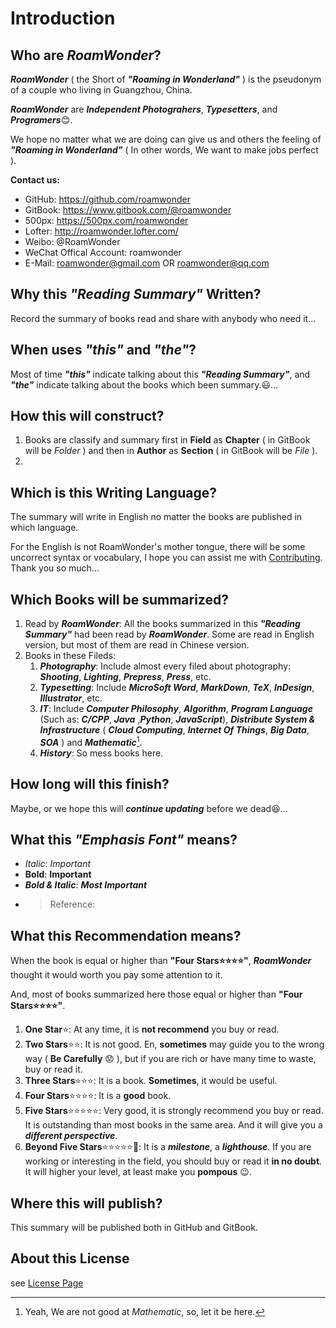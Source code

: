 # Introduction
## Who are **_RoamWonder_**?
**_RoamWonder_** ( the Short of **_"Roaming in Wonderland"_** ) is the pseudonym of a couple who living in Guangzhou, China.

**_RoamWonder_** are **_Independent Photograhers_**, **_Typesetters_**, and **_Programers_**😊.

We hope no matter what we are doing can give us and others the feeling of **_"Roaming in Wonderland"_**  ( In other words, We want to make jobs perfect ).

**Contact us:**
+ GitHub: <https://github.com/roamwonder>
+ GitBook: <https://www.gitbook.com/@roamwonder>
+ 500px: <https://500px.com/roamwonder>
+ Lofter: <http://roamwonder.lofter.com/>
+ Weibo: @RoamWonder
+ WeChat Offical Account: roamwonder
+ E-Mail: <roamwonder@gmail.com> OR <roamwonder@qq.com>

## Why this _"Reading Summary"_ Written?
Record the summary of books read and share with anybody who need it...

## When uses _**"this"**_ and _**"the"**_?
Most of time _**"this"**_ indicate talking about this _**"Reading Summary"**_, and _**"the"**_ indicate talking about the books which been summary.😃...

## How this will construct?
1. Books are classify and summary first in **Field** as **Chapter** ( in GitBook will be _Folder_ ) and then in **Author** as **Section** ( in GitBook will be _File_ ).
2.


## Which is this Writing Language?
The summary will write in English no matter the books are published in which language.

For the English is not RoamWonder's mother tongue, there will be some uncorrect syntax or vocabulary, I hope you can assist me with [Contributing](CONTRIBUTING.md). Thank you so much...

## Which Books will be summarized?
1. Read by **_RoamWonder_**: All the books summarized in this _**"Reading Summary"**_ had been read by _**RoamWonder**_. Some are read in English version, but most of them are read in Chinese version.
2. Books in these Fileds:
    1. **_Photography_**: Include almost every filed about photography: **_Shooting_**, **_Lighting_**, **_Prepress_**, **_Press_**, etc.
    2. **_Typesetting_**: Include **_MicroSoft Word_**, **_MarkDown_**, **_TeX_**, **_InDesign_**, **_Illustrator_**, etc.
    3. **_IT_**: Include **_Computer Philosophy_**, **_Algorithm_**, **_Program Language_** (Such as: **_C/CPP_**, **_Java_** ,**_Python_**, **_JavaScript_**), **_Distribute System & Infrastructure_** ( **_Cloud Computing_**, **_Internet Of Things_**, **_Big Data_**, **_SOA_** ) and **_Mathematic_**[^1].
    4. **_History_**: So mess books here.

[^1]: Yeah, We are not good at _Mathematic_, so, let it be here.

## How long will this finish?
Maybe, or we hope this will **_continue updating_** before we dead😆...

## What this **_"Emphasis Font"_** means?
+ _Italic_: _Important_
+ **Bold**: **Important**
+ **_Bold & Italic_**: **_Most Important_**
+ >Reference:

## What this Recommendation means?
When the book is equal or higher than **"Four Stars⭐⭐⭐⭐"**, _**RoamWonder**_ thought it would worth you pay some attention to it.

And, most of books summarized here those equal or higher than **"Four Stars⭐⭐⭐⭐"**.

1. **One Star**⭐: At any time, it is **not recommend** you buy or read.
2. **Two Stars**⭐⭐: It is not good. En, **sometimes** may guide you to the wrong way ( **Be Carefully** 😟 ), but if you are rich or have many time to waste, buy or read it.
3. **Three Stars**⭐⭐⭐: It is a book. **Sometimes**, it would be useful.
4. **Four Stars**⭐⭐⭐⭐: It is a **good** book.
5. **Five Stars**⭐⭐⭐⭐⭐: Very good, it is strongly recommend you buy or read. It is outstanding than most books in the same area. And it will give you a **_different perspective_**.
6. **Beyond Five Stars**⭐⭐⭐⭐⭐🌟: It is a **_milestone_**, a **_lighthouse_**. If you are working or interesting in the field, you should buy or read it **in no doubt**. It will higher your level, at least make you **pompous** 😉.

## Where this will publish?
This summary will be published both in GitHub and GitBook.

## About this License
see [License Page](LICENSE.md)

